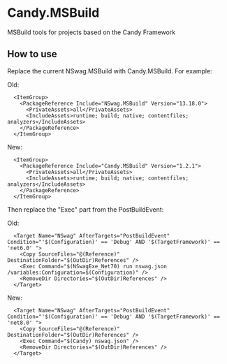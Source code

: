 # Candy.MSBuild

MSBuild tools for projects based on the Candy Framework

## How to use 

Replace the current NSwag.MSBuild with Candy.MSBuild. For example:

Old:

```
  <ItemGroup>
    <PackageReference Include="NSwag.MSBuild" Version="13.18.0">
      <PrivateAssets>all</PrivateAssets>
      <IncludeAssets>runtime; build; native; contentfiles; analyzers</IncludeAssets>
    </PackageReference>
  </ItemGroup>
```

New:

```
  <ItemGroup>
    <PackageReference Include="Candy.MSBuild" Version="1.2.1">
      <PrivateAssets>all</PrivateAssets>
      <IncludeAssets>runtime; build; native; contentfiles; analyzers</IncludeAssets>
    </PackageReference>
  </ItemGroup>
```

Then replace the "Exec" part from the PostBuildEvent:

Old:

```
  <Target Name="NSwag" AfterTargets="PostBuildEvent" Condition="'$(Configuration)' == 'Debug' AND '$(TargetFramework)' == 'net6.0' ">
    <Copy SourceFiles="@(Reference)" DestinationFolder="$(OutDir)References" />
    <Exec Command="$(NSwagExe_Net70) run nswag.json /variables:Configuration=$(Configuration)" />
    <RemoveDir Directories="$(OutDir)References" />
  </Target>
```

New:

```
  <Target Name="NSwag" AfterTargets="PostBuildEvent" Condition="'$(Configuration)' == 'Debug' AND '$(TargetFramework)' == 'net8.0' ">
    <Copy SourceFiles="@(Reference)" DestinationFolder="$(OutDir)References" />
    <Exec Command="$(Candy) nswag.json" />
    <RemoveDir Directories="$(OutDir)References" />
  </Target>
```
